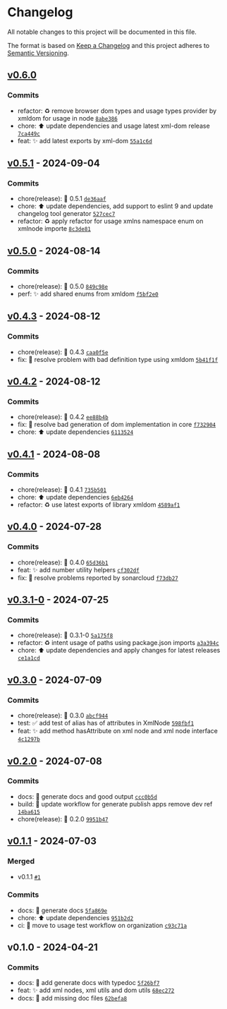 # Changelog

All notable changes to this project will be documented in this file.

The format is based on [Keep a Changelog](https://keepachangelog.com/en/1.0.0/)
and this project adheres to [Semantic Versioning](https://semver.org/spec/v2.0.0.html).

## [v0.6.0](https://luffynando.github.com/nodecfdi/cfdi-core/compare/v0.5.1...v0.6.0)

### Commits

- refactor: :recycle: remove browser dom types and usage types provider by xmldom for usage in node [`8abe386`](https://luffynando.github.com/nodecfdi/cfdi-core/commit/8abe386cdb14cde11b4c60dbe3d814f0aca728b6)
- chore: :arrow_up: update dependencies and usage latest xml-dom release [`7ca449c`](https://luffynando.github.com/nodecfdi/cfdi-core/commit/7ca449ca24c3f84918c401f33bf44c0182563dea)
- feat: :sparkles: add latest exports by xml-dom [`55a1c6d`](https://luffynando.github.com/nodecfdi/cfdi-core/commit/55a1c6db38812fbcdeb0e275d7290858f4ac3ad8)

## [v0.5.1](https://luffynando.github.com/nodecfdi/cfdi-core/compare/v0.5.0...v0.5.1) - 2024-09-04

### Commits

- chore(release): :tada: 0.5.1 [`de36aaf`](https://luffynando.github.com/nodecfdi/cfdi-core/commit/de36aafd2ccf79624472c03fb6d6ed51dd020535)
- chore: :arrow_up: update dependencies, add support to eslint 9 and update changelog tool generator [`527cec7`](https://luffynando.github.com/nodecfdi/cfdi-core/commit/527cec76f9fa9f693b9b9ffab3091d5a00036b3d)
- refactor: :recycle: apply refactor for usage xmlns namespace enum on xmlnode importe [`8c3de81`](https://luffynando.github.com/nodecfdi/cfdi-core/commit/8c3de81f9cf6543425bd7b5dec4d9bc7cc5da070)

## [v0.5.0](https://luffynando.github.com/nodecfdi/cfdi-core/compare/v0.4.3...v0.5.0) - 2024-08-14

### Commits

- chore(release): :tada: 0.5.0 [`849c98e`](https://luffynando.github.com/nodecfdi/cfdi-core/commit/849c98edbaef4934642c3a4218b9d37ab3239255)
- perf: :sparkles: add shared enums from xmldom [`f5bf2e0`](https://luffynando.github.com/nodecfdi/cfdi-core/commit/f5bf2e0e977c1b1443a6c4633156f557a278af3e)

## [v0.4.3](https://luffynando.github.com/nodecfdi/cfdi-core/compare/v0.4.2...v0.4.3) - 2024-08-12

### Commits

- chore(release): :tada: 0.4.3 [`caa0f5e`](https://luffynando.github.com/nodecfdi/cfdi-core/commit/caa0f5e173568413a74de027d8b55f191154396d)
- fix: :bug: resolve problem with bad definition type using xmldom [`5b41f1f`](https://luffynando.github.com/nodecfdi/cfdi-core/commit/5b41f1f2b4f02769d3050c3bf9e1d39c5905501a)

## [v0.4.2](https://luffynando.github.com/nodecfdi/cfdi-core/compare/v0.4.1...v0.4.2) - 2024-08-12

### Commits

- chore(release): :tada: 0.4.2 [`ee88b4b`](https://luffynando.github.com/nodecfdi/cfdi-core/commit/ee88b4bad1d6e321f7066ea28562db4d6209c24c)
- fix: :bug: resolve bad generation of dom implementation in core [`f732904`](https://luffynando.github.com/nodecfdi/cfdi-core/commit/f732904c0462930e42a2e3d5f754c9a805458a6a)
- chore: :arrow_up: update dependencies [`6113524`](https://luffynando.github.com/nodecfdi/cfdi-core/commit/6113524df12fc5d20caa63014c32792aee58d301)

## [v0.4.1](https://luffynando.github.com/nodecfdi/cfdi-core/compare/v0.4.0...v0.4.1) - 2024-08-08

### Commits

- chore(release): :tada: 0.4.1 [`735b501`](https://luffynando.github.com/nodecfdi/cfdi-core/commit/735b501dbaa6930174586b80259390b1e0a34ada)
- chore: :arrow_up: update dependencies [`6eb4264`](https://luffynando.github.com/nodecfdi/cfdi-core/commit/6eb4264b926bc2ac17d199a5518a5a3428251ef3)
- refactor: :recycle: use latest exports of library xmldom [`4589af1`](https://luffynando.github.com/nodecfdi/cfdi-core/commit/4589af1db47454697acf0daf4a4f902609900c81)

## [v0.4.0](https://luffynando.github.com/nodecfdi/cfdi-core/compare/v0.3.1-0...v0.4.0) - 2024-07-28

### Commits

- chore(release): :tada: 0.4.0 [`65d36b1`](https://luffynando.github.com/nodecfdi/cfdi-core/commit/65d36b16e68b1ded7f44a8ae5916b8fab625ba20)
- feat: :sparkles: add number utility helpers [`cf302df`](https://luffynando.github.com/nodecfdi/cfdi-core/commit/cf302df361316bd6a679f607799c16a4a90ad1cc)
- fix: :bug: resolve problems reported by sonarcloud [`f73db27`](https://luffynando.github.com/nodecfdi/cfdi-core/commit/f73db277430f59e1508c7f99d275f5767e3837d3)

## [v0.3.1-0](https://luffynando.github.com/nodecfdi/cfdi-core/compare/v0.3.0...v0.3.1-0) - 2024-07-25

### Commits

- chore(release): :tada: 0.3.1-0 [`5a175f8`](https://luffynando.github.com/nodecfdi/cfdi-core/commit/5a175f8573891cb68ad4e2fa69a50b5f901bd58d)
- refactor: :recycle: intent usage of paths using package.json imports [`a3a394c`](https://luffynando.github.com/nodecfdi/cfdi-core/commit/a3a394c7fdd2458cfffee11f39ae29ca420ec0f9)
- chore: :arrow_up: update dependencies and apply changes for latest releases [`ce1a1cd`](https://luffynando.github.com/nodecfdi/cfdi-core/commit/ce1a1cd734ce65f3b3a2a2e3b9e4bbb54abae636)

## [v0.3.0](https://luffynando.github.com/nodecfdi/cfdi-core/compare/v0.2.0...v0.3.0) - 2024-07-09

### Commits

- chore(release): :tada: 0.3.0 [`abcf944`](https://luffynando.github.com/nodecfdi/cfdi-core/commit/abcf94452fc9442123e9509c1ad70a3c47318a2d)
- test: :white_check_mark: add test of alias has of attributes in XmlNode [`598fbf1`](https://luffynando.github.com/nodecfdi/cfdi-core/commit/598fbf1966e8795420df27b86a7e14239aef4927)
- feat: :sparkles: add method hasAttribute on xml node and xml node interface [`4c1297b`](https://luffynando.github.com/nodecfdi/cfdi-core/commit/4c1297be225ea8be360c2938adbb3d6bba9f8d5d)

## [v0.2.0](https://luffynando.github.com/nodecfdi/cfdi-core/compare/v0.1.1...v0.2.0) - 2024-07-08

### Commits

- docs: :memo: generate docs and good output [`ccc0b5d`](https://luffynando.github.com/nodecfdi/cfdi-core/commit/ccc0b5d2c816a318c875285d86e5a23bf73d0c0a)
- build: :wrench: update workflow for generate publish apps remove dev ref [`14ba615`](https://luffynando.github.com/nodecfdi/cfdi-core/commit/14ba6153ae33b2ab7dbc901b678af30adc5603f8)
- chore(release): :tada: 0.2.0 [`9951b47`](https://luffynando.github.com/nodecfdi/cfdi-core/commit/9951b478bf29e3f253d59b5dfdc63e36a3595162)

## [v0.1.1](https://luffynando.github.com/nodecfdi/cfdi-core/compare/v0.1.0...v0.1.1) - 2024-07-03

### Merged

- v0.1.1 [`#1`](https://luffynando.github.com/nodecfdi/cfdi-core/pull/1)

### Commits

- docs: :memo: generate docs [`5fa869e`](https://luffynando.github.com/nodecfdi/cfdi-core/commit/5fa869edc6e36c68cdef422f398364e963ba9ac0)
- chore: :arrow_up: update dependencies [`951b2d2`](https://luffynando.github.com/nodecfdi/cfdi-core/commit/951b2d2533e9e8d2967a5a2bf671e25ee6f7b501)
- ci: :green_heart: move to usage test workflow on organization [`c93c71a`](https://luffynando.github.com/nodecfdi/cfdi-core/commit/c93c71a3a313b5c86aab99a4cd45a66388f15d7a)

## v0.1.0 - 2024-04-21

### Commits

- docs: :memo: add generate docs with typedoc [`5f26bf7`](https://luffynando.github.com/nodecfdi/cfdi-core/commit/5f26bf741c9129344db398f723abbe1fa629dd73)
- feat: :sparkles: add xml nodes, xml utils and dom utils [`68ec272`](https://luffynando.github.com/nodecfdi/cfdi-core/commit/68ec272a1a94b658a01da62b22a4be546e1800ec)
- docs: :memo: add missing doc files [`62befa8`](https://luffynando.github.com/nodecfdi/cfdi-core/commit/62befa8adba6e3664d9c8f0e2ca4f1b12113331d)
